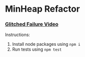 # MinHeap Refactor

### [Glitched Failure Video](https://youtu.be/zSuBQiXCGao)

Instructions:

1. Install node packages using `npm i`
2. Run tests using `npm test`
